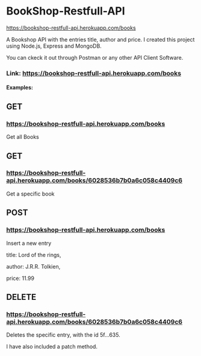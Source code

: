 # BookShop-Restfull-API
https://bookshop-restfull-api.herokuapp.com/books

A Bookshop API with the entries title, author and price.
I created this project using Node.js, Express and MongoDB.

You can ckeck it out through Postman or any other API Client Software.


### Link: https://bookshop-restfull-api.herokuapp.com/books



#### Examples:


## GET 
### https://bookshop-restfull-api.herokuapp.com/books

Get all Books

## GET
### https://bookshop-restfull-api.herokuapp.com/books/6028536b7b0a6c058c4409c6

Get a specific book


## POST
### https://bookshop-restfull-api.herokuapp.com/books

Insert a new entry

title: Lord of the rings,

author: J.R.R. Tolkien,

price: 11.99


## DELETE
### https://bookshop-restfull-api.herokuapp.com/books/6028536b7b0a6c058c4409c6

Deletes the specific entry, with the id 5f...635.

I have also included a patch method.



